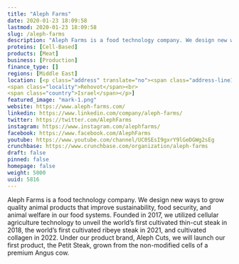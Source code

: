 ```yaml
---
title: "Aleph Farms"
date: 2020-01-23 18:09:58
lastmod: 2020-01-23 18:09:58
slug: /aleph-farms
description: "Aleph Farms is a food technology company. We design new ways to grow quality animal products that improve sustainability, food security, and animal welfare in our food systems. Founded in 2017, we utilized cellular agriculture technology to unveil the world’s first cultivated thin-cut steak in 2018, the world’s first cultivated ribeye steak in 2021, and cultivated collagen in 2022. Under our product brand, Aleph Cuts, we will launch our first product, the Petit Steak, grown from the non-modified cells of a premium Angus cow."
proteins: [Cell-Based]
products: [Meat]
business: [Production]
finance_type: []
regions: [Middle East]
location: [<p class="address" translate="no"><span class="address-line1">Prof. Menakhem Plaut Street</span><br>
<span class="locality">Rehovot</span><br>
<span class="country">Israel</span></p>]
featured_image: "mark-1.png"
website: https://www.aleph-farms.com/
linkedin: https://www.linkedin.com/company/aleph-farms/
twitter: https://twitter.com/AlephFarms
instagram: https://www.instagram.com/alephfarms/
facebook: https://www.facebook.com/AlephFarms
youtube: https://www.youtube.com/channel/UC0SEsI9gxrY9lGeDGWg2sEg
crunchbase: https://www.crunchbase.com/organization/aleph-farms
draft: false
pinned: false
homepage: false
weight: 5000
uuid: 5816
---
```

Aleph Farms is a food technology company. We design new ways to grow quality animal products that improve sustainability, food security, and animal welfare in our food systems. Founded in 2017, we utilized cellular agriculture technology to unveil the world’s first cultivated thin-cut steak in 2018, the world’s first cultivated ribeye steak in 2021, and cultivated collagen in 2022. Under our product brand, Aleph Cuts, we will launch our first product, the Petit Steak, grown from the non-modified cells of a premium Angus cow.
